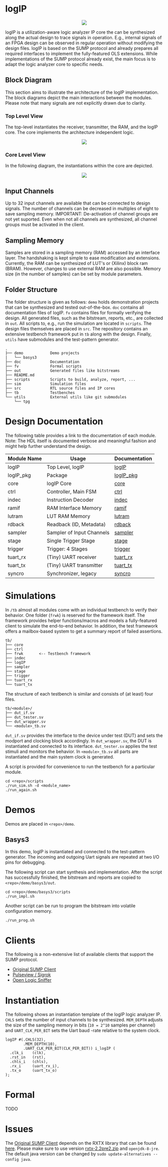 # logIP

<p align="center">
  <img src="doc/doc_internal/logIP.svg" />
</p>

logIP is a utilization-aware logic analyzer IP core the can be synthesized along the actual design to trace signals in operation. E.g., internal signals of an FPGA design can be observed in regular operation without modifying the design files. logIP is based on the SUMP protocol and already prepares all required interfaces to implement the fully-featured OLS extensions. While implementations of the SUMP protocol already exist, the main focus is to adapt the logic analyzer core to specific needs.

## Block Diagram 
This section aims to illustrate the architecture of the logIP implementation. The block diagrams depict the main interactions between the modules. Please note that many signals are not explicitly drawn due to clarity.
### Top Level View
The top-level instantiates the receiver, transmitter, the RAM, and the logIP core. The core implements the architecture independent logic.

<p align="center">
  <img src="doc/block_top.svg" />
</p>

### Core Level View
In the following diagram, the instantiations within the core are depicted.

<p align="center">
  <img src="doc/block_core.svg" />
</p>

## Input Channels
Up to 32 input channels are available that can be connected to design signals. The number of channels can be decreased in multiples of eight to save sampling memory. IMPORTANT: De-activation of channel groups are not yet suported. Even when not all channels are synthesized, all channel groups must be activated in the client.

## Sampling Memory
Samples are stored in a sampling memory (RAM) accessed by an interface layer. The handshaking is kept simple to ease modification and extensions. Currently, the RAM can be synthesized of LUT's or (Xilinx) block ram (BRAM). However, changes to use external RAM are also possible. Memory size (in the number of samples) can be set by module parameters.

## Folder Structure
The folder structure is given as follows: `demo` holds demonstration projects that can be synthesized and tested out-of-the-box. `doc` contains all documentation files of logIP. `fv` contains files for formally verifying the design. All generated files, such as the bitstream, reports, etc., are collected in `out`. All scripts to, e.g., run the simulation are located in `scripts`. The design files themselves are placed in `src`. The repository contains an extensive testbench framework put in `tb` along with the design. Finally, `utils` have submodules and the test-pattern generator.

```
.
├── demo            Demo projects
|   └── basys3
├── doc             Documentation
├── fv              Formal scripts
├── out             Generated files like bitstreams
├── README.md
├── scripts         Scripts to build, analyze, report, ...
├── sim             Simulation files
├── src             RTL source files and IP cores
├── tb              Testbenches
└── utils           External utils like git submodules
    └── tpg

```

# Design Documentation
The following table provides a link to the documentation of each module. Note: The HDL itself is documented verbose and meaningful fashion and might help further understand the design.

| Module Name | Usage                     | Documentation                                 |
| ----------- | ------------------------- | --------------------------------------------  |
| logIP       | Top Level, logIP          | [logIP ](./doc/doc_internal/logIP.md)         |
| logIP_pkg   | Package                   | [logIP_pkg ](./doc/doc_internal/logIP_pkg.md) |
| core        | logIP Core                | [core ](./doc/doc_internal/core.md)           |
| ctrl        | Controller, Main FSM      | [ctrl ](./doc/doc_internal/ctrl.md)           |
| indec       | Instruction Decoder       | [indec ](./doc/doc_internal/indec.md)         |
| ramif       | RAM Interface Memory      | [ramif ](./doc/doc_internal/ramif.md)         |
| lutram      | LUT RAM Memory            | [lutram ](./doc/doc_internal/lutram.md)       |
| rdback      | Readback (ID, Metadata)   | [rdback ](./doc/doc_internal/rdback.md)       |
| sampler     | Sampler of Input Channels | [sampler ](./doc/doc_internal/sampler.md)     |
| stage       | Single Trigger Stage      | [stage ](./doc/doc_internal/stage.md)         |
| trigger     | Trigger: 4 Stages         | [trigger ](./doc/doc_internal/trigger.md)     |
| tuart_rx    | (Tiny) UART receiver      | [tuart_rx ](./doc/doc_internal/tuart_rx.md)   |
| tuart_tx    | (Tiny) UART transmitter   | [tuart_tx ](./doc/doc_internal/tuart_tx.md)   |
| syncro      | Synchronizer, legacy      | [syncro ](./doc/doc_internal/syncro.md)       |


# Simulations
In `/tb` almost all modules come with an individual testbench to verify their behavior. One folder (`frwk`) is reserved for the framework itself. The framework provides helper functions/macros and models a fully-featured client to simulate the end-to-end behavior. In addition, the test framework offers a mailbox-based system to get a summary report of failed assertions.
```
tb/
├── core
├── ctrl
├── frwk       <-- Testbench framework
├── indec
├── logIP
├── sampler
├── stage
├── trigger
├── tuart_rx
└── tuart_tx
```

The structure of each testbench is similar and consists of (at least) four files. 
```
tb/<module>/
├── dut_if.sv
├── dut_tester.sv
├── dut_wrapper.sv
└── <module>_tb.sv
```

`dut_if.sv` provides the interface to the device under test (DUT) and sets the modport and clocking block accordingly. In `dut_wrapper.sv`, the DUT is instantiated and connected to its interface. `dut_tester.sv` applies the test stimuli and monitors the behavior. In `<module>_tb.sv` all parts are instantiated and the main system clock is generated.



A script is provided for convenience to run the testbench for a particular module.
```
cd <repo>/scripts
./run_sim.sh -d <module_name>
./run_again.sh
```


# Demos
Demos are placed in `<repo>/demo`.
## Basys3
In this demo, logIP is instantiated and connected to the test-pattern generator. The incoming and outgoing Uart signals are repeated at two I/O pins for debugging.

The following script can start synthesis and implementation. After the script has successfully finished, the bitstream and reports are copied to `<repo>/demo/basys3/out`.
```
cd <repo>/demo/basys3/scripts
./run_impl.sh
```

Another script can be run to program the bitstream into volatile configuration memory.
```
./run_prog.sh
```

# Clients
The following is a non-extensive list of available clients that support the SUMP protocol.
* [Original SUMP Client](https://sump.org/projects/analyzer/)
* [Pulseview / Sigrok](https://sigrok.org/)
* [Open Logic Sniffer](https://github.com/jawi/ols)





# Instantiation
The following shows an instantiation template of the logIP logic analyzer IP. `CHLS` sets the number of input channels to be synthesized. `MEM_DEPTH` adjusts the size of the sampling memory in bits (`10 = 2^10` samples per channel) and `UART_CLK_PER_BIT` sets the Uart baud -rate relative to the system clock.

```
logIP #(.CHLS(32),
        .MEM_DEPTH(10),
        .UART_CLK_PER_BIT(CLK_PER_BIT)) i_logIP (
  .clk_i    (clk), 
  .rst_in   (rst),
  .chls_i   (chls),
  .rx_i     (uart_rx_i),  
  .tx_o     (uart_tx_o)
);
```

# Formal 

TODO


# Issues
The [Original SUMP Client](https://sump.org/projects/analyzer/) depends on the RXTX library that can be found [here](http://rxtx.qbang.org/wiki/index.php/Download). Please make sure to use version [rxtx-2.2pre2.zip](http://rxtx.qbang.org/pub/rxtx/rxtx-2.2pre2.zip) and `openjdk-8-jre`. The default java version can be changed by `sudo update-alternatives --config java`.
